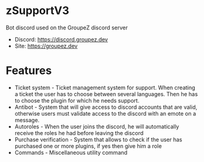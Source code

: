 # zSupportV3

Bot discord used on the GroupeZ discord server

* Discord: https://discord.groupez.dev
* Site: https://groupez.dev

# Features

* Ticket system - Ticket management system for support. When creating a ticket the user has to choose between several languages. Then he has to choose the plugin for which he needs support.
* Antibot - System that will give access to discord accounts that are valid, otherwise users must validate access to the discord with an emote on a message.
* Autoroles - When the user joins the discord, he will automatically receive the roles he had before leaving the discord
* Purchase verification - System that allows to check if the user has purchased one or more plugins, if yes then give him a role
* Commands - Miscellaneous utility command

